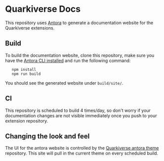 # Quarkiverse Docs

This repository uses [Antora](https://antora.org/) to generate a documentation website for the Quarkiverse extensions.


## Build

To build the documentation website, clone this repository, make sure you have the [Antora CLI installed](https://docs.antora.org/antora/2.3/install/install-antora/) and run the following command:

```
   npm install
   npm run build
```

You should see the generated website under `build/site/`.

## CI

This repository is scheduled to build 4 times/day, so don't worry if your documentation changes are not visible immediately once you push to your extension repository. 

## Changing the look and feel 

The UI for the antora website is controlled by the [Quarkiverse antora theme](https://github.com/quarkiverse/antora-ui-quarkiverse) repository. 
This site will pull in the current theme on every scheduled build. 
